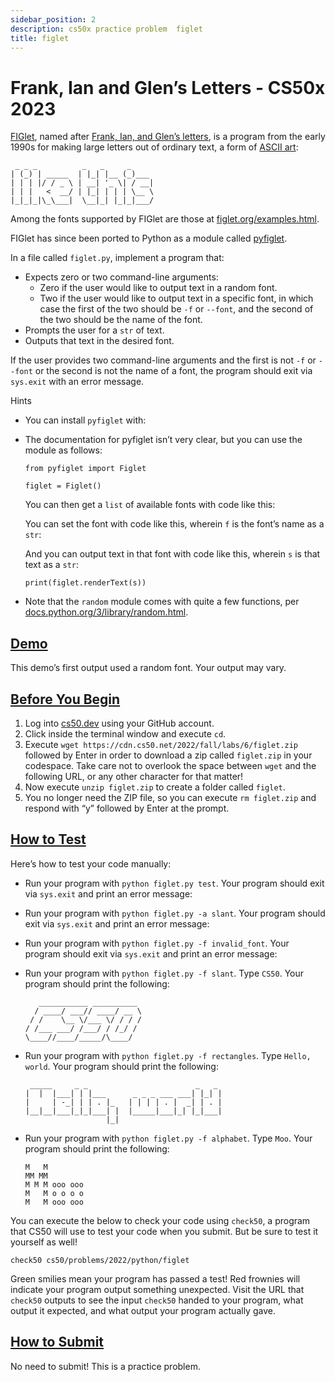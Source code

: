 ```yaml
---
sidebar_position: 2
description: cs50x practice problem  figlet
title: figlet
---
```


# Frank, Ian and Glen’s Letters - CS50x 2023

[FIGlet](https://en.wikipedia.org/wiki/FIGlet), named after [Frank, Ian, and Glen’s letters](http://www.figlet.org/faq.html), is a program from the early 1990s for making large letters out of ordinary text, a form of [ASCII art](https://en.wikipedia.org/wiki/ASCII_art):

```
 _ _ _          _   _     _
| (_) | _____  | |_| |__ (_)___
| | | |/ / _ \ | __| '_ \| / __|
| | |   <  __/ | |_| | | | \__ \
|_|_|_|\_\___|  \__|_| |_|_|___/

```

Among the fonts supported by FIGlet are those at [figlet.org/examples.html](http://www.figlet.org/examples.html).

FIGlet has since been ported to Python as a module called [pyfiglet](https://pypi.org/project/pyfiglet/0.7/).

In a file called `figlet.py`, implement a program that:

-   Expects zero or two command-line arguments:
    -   Zero if the user would like to output text in a random font.
    -   Two if the user would like to output text in a specific font, in which case the first of the two should be `-f` or `--font`, and the second of the two should be the name of the font.
-   Prompts the user for a `str` of text.
-   Outputs that text in the desired font.

If the user provides two command-line arguments and the first is not `-f` or `--font` or the second is not the name of a font, the program should exit via `sys.exit` with an error message.

Hints

-   You can install `pyfiglet` with:
-   The documentation for pyfiglet isn’t very clear, but you can use the module as follows:
    
    ```
    from pyfiglet import Figlet
    
    figlet = Figlet()
    
    ```
    
    You can then get a `list` of available fonts with code like this:
    
    You can set the font with code like this, wherein `f` is the font’s name as a `str`:
    
    And you can output text in that font with code like this, wherein `s` is that text as a `str`:
    
    ```
    print(figlet.renderText(s))
    
    ```
    
-   Note that the `random` module comes with quite a few functions, per [docs.python.org/3/library/random.html](https://docs.python.org/3/library/random.html).

## [Demo](#demo)

This demo’s first output used a random font. Your output may vary.

## [Before You Begin](#before-you-begin)

1.  Log into [cs50.dev](https://cs50.dev/) using your GitHub account.
2.  Click inside the terminal window and execute `cd`.
3.  Execute `wget https://cdn.cs50.net/2022/fall/labs/6/figlet.zip` followed by Enter in order to download a zip called `figlet.zip` in your codespace. Take care not to overlook the space between `wget` and the following URL, or any other character for that matter!
4.  Now execute `unzip figlet.zip` to create a folder called `figlet`.
5.  You no longer need the ZIP file, so you can execute `rm figlet.zip` and respond with “y” followed by Enter at the prompt.

## [How to Test](#how-to-test)

Here’s how to test your code manually:

-   Run your program with `python figlet.py test`. Your program should exit via `sys.exit` and print an error message:
-   Run your program with `python figlet.py -a slant`. Your program should exit via `sys.exit` and print an error message:
-   Run your program with `python figlet.py -f invalid_font`. Your program should exit via `sys.exit` and print an error message:
-   Run your program with `python figlet.py -f slant`. Type `CS50`. Your program should print the following:
    
    ```
       ___________ __________ 
      / ____/ ___// ____/ __ \
     / /    \__ \/___ \/ / / /
    / /___ ___/ /___/ / /_/ / 
    \____//____/_____/\____/  
    
    ```
    
-   Run your program with `python figlet.py -f rectangles`. Type `Hello, world`. Your program should print the following:
    
    ```
     _____     _ _                        _   _ 
    |  |  |___| | |___      _ _ _ ___ ___| |_| |
    |     | -_| | | . |_   | | | | . |  _| | . |
    |__|__|___|_|_|___| |  |_____|___|_| |_|___|
                      |_|                       
    
    ```
    
-   Run your program with `python figlet.py -f alphabet`. Type `Moo`. Your program should print the following:
    
    ```
    M   M         
    MM MM         
    M M M ooo ooo 
    M   M o o o o 
    M   M ooo ooo                     
    
    ```
    

You can execute the below to check your code using `check50`, a program that CS50 will use to test your code when you submit. But be sure to test it yourself as well!

```
check50 cs50/problems/2022/python/figlet

```

Green smilies mean your program has passed a test! Red frownies will indicate your program output something unexpected. Visit the URL that `check50` outputs to see the input `check50` handed to your program, what output it expected, and what output your program actually gave.

## [How to Submit](#how-to-submit)

No need to submit! This is a practice problem.